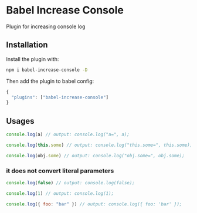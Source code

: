 # Babel Increase Console

Plugin for increasing console log

## Installation

Install the plugin with:

```bash
npm i babel-increase-console -D
```

Then add the plugin to babel config:

```js
{
  "plugins": ["babel-increase-console"]
}
```

## Usages

```js
console.log(a) // output: console.log("a=", a);

console.log(this.some) // output: console.log("this.some=", this.some);

console.log(obj.some) // output: console.log("obj.some=", obj.some);
```

### it does not convert literal parameters

```js
console.log(false) // output: console.log(false);

console.log(1) // output: console.log(1);

console.log({ foo: "bar" }) // output: console.log({ foo: 'bar' });
```
